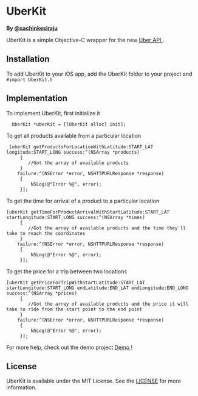 UberKit
=======

<b>By <a href = https://twitter.com/sachinkesiraju> @sachinkesiraju </a></b>

UberKit is a simple Objective-C wrapper for the new <a href = http://developer.uber.com> Uber API </a>.

<h2> Installation </h2>

To add UberKit to your iOS app, add the UberKit folder to your project and `#import UberKit.h` 

<h2> Implementation </h2>

To implement UberKit, first initialize it

```
  UberKit *uberKit = [[UberKit alloc] init];
```
To get all products available from a particular location

```
 [uberKit getProductsForLocationWithLatitude:START_LAT longitude:START_LONG success:^(NSArray *products)
     {
        //Got the array of available products
     }
    failure:^(NSError *error, NSHTTPURLResponse *response)
     {
         NSLog(@"Error %@", error);
     }];
```

To get the time for arrival of a product to a particular location
```
[uberKit getTimeForProductArrivalWithStartLatitude:START_LAT startLongitude:START_LONG success:^(NSArray *times)
     {
        //Got the array of available products and the time they'll take to reach the coordinates
     }
    failure:^(NSError *error, NSHTTPURLResponse *response)
     {
         NSLog(@"Error %@", error);
     }];
```

To get the price for a trip between two locations
```
[uberKit getPriceForTripWithStartLatitude:START_LAT startLongitude:START_LONG endLatitude:END_LAT endLongitude:END_LONG success:^(NSArray *prices)
     {
        //Got the array of available products and the price it will take to ride from the start point to the end point
     }
    failure:^(NSError *error, NSHTTPURLResponse *response)
     {
         NSLog(@"Error %@", error);
     }];
```
For more help, check out the demo project <a href = https://github.com/sachinkesiraju/UberKit/tree/master/UberKitDemo> Demo </a>!

<h2> License </h2>

UberKit is available under the MIT License. See the <a href = https://github.com/sachinkesiraju/UberKit/blob/master/LICENSE>LICENSE</a> for more information.
